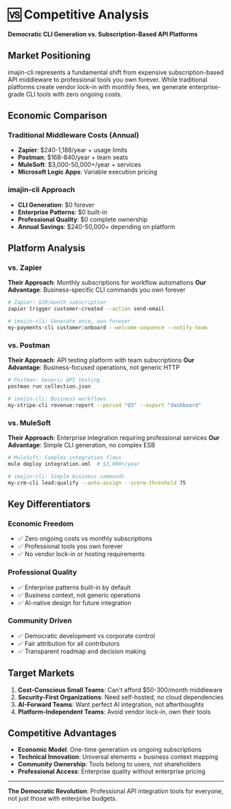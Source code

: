# 🆚 Competitive Analysis

**Democratic CLI Generation vs. Subscription-Based API Platforms**

## Market Positioning

imajin-cli represents a fundamental shift from expensive subscription-based API middleware to professional tools you own forever. While traditional platforms create vendor lock-in with monthly fees, we generate enterprise-grade CLI tools with zero ongoing costs.

## Economic Comparison

### Traditional Middleware Costs (Annual)
- **Zapier**: $240-1,188/year + usage limits
- **Postman**: $168-840/year + team seats  
- **MuleSoft**: $3,000-50,000+/year + services
- **Microsoft Logic Apps**: Variable execution pricing

### imajin-cli Approach
- **CLI Generation**: $0 forever
- **Enterprise Patterns**: $0 built-in
- **Professional Quality**: $0 complete ownership
- **Annual Savings**: $240-50,000+ depending on platform

## Platform Analysis

### vs. Zapier
**Their Approach**: Monthly subscriptions for workflow automations
**Our Advantage**: Business-specific CLI commands you own forever

```bash
# Zapier: $20/month subscription
zapier trigger customer-created --action send-email

# imajin-cli: Generate once, own forever  
my-payments-cli customer:onboard --welcome-sequence --notify-team
```

### vs. Postman
**Their Approach**: API testing platform with team subscriptions
**Our Advantage**: Business-focused operations, not generic HTTP

```bash
# Postman: Generic API testing
postman run collection.json

# imajin-cli: Business workflows
my-stripe-cli revenue:report --period "Q3" --export "dashboard"
```

### vs. MuleSoft
**Their Approach**: Enterprise integration requiring professional services
**Our Advantage**: Simple CLI generation, no complex ESB

```bash
# MuleSoft: Complex integration flows
mule deploy integration.xml  # $3,000+/year

# imajin-cli: Simple business commands
my-crm-cli lead:qualify --auto-assign --score-threshold 75
```

## Key Differentiators

### Economic Freedom
- ✅ Zero ongoing costs vs monthly subscriptions
- ✅ Professional tools you own forever
- ✅ No vendor lock-in or hosting requirements

### Professional Quality
- ✅ Enterprise patterns built-in by default
- ✅ Business context, not generic operations
- ✅ AI-native design for future integration

### Community Driven
- ✅ Democratic development vs corporate control
- ✅ Fair attribution for all contributors
- ✅ Transparent roadmap and decision making

## Target Markets

1. **Cost-Conscious Small Teams**: Can't afford $50-300/month middleware
2. **Security-First Organizations**: Need self-hosted, no cloud dependencies
3. **AI-Forward Teams**: Want perfect AI integration, not afterthoughts
4. **Platform-Independent Teams**: Avoid vendor lock-in, own their tools

## Competitive Advantages

- **Economic Model**: One-time generation vs ongoing subscriptions
- **Technical Innovation**: Universal elements + business context mapping
- **Community Ownership**: Tools belong to users, not shareholders
- **Professional Access**: Enterprise quality without enterprise pricing

---

**The Democratic Revolution**: Professional API integration tools for everyone, not just those with enterprise budgets. 